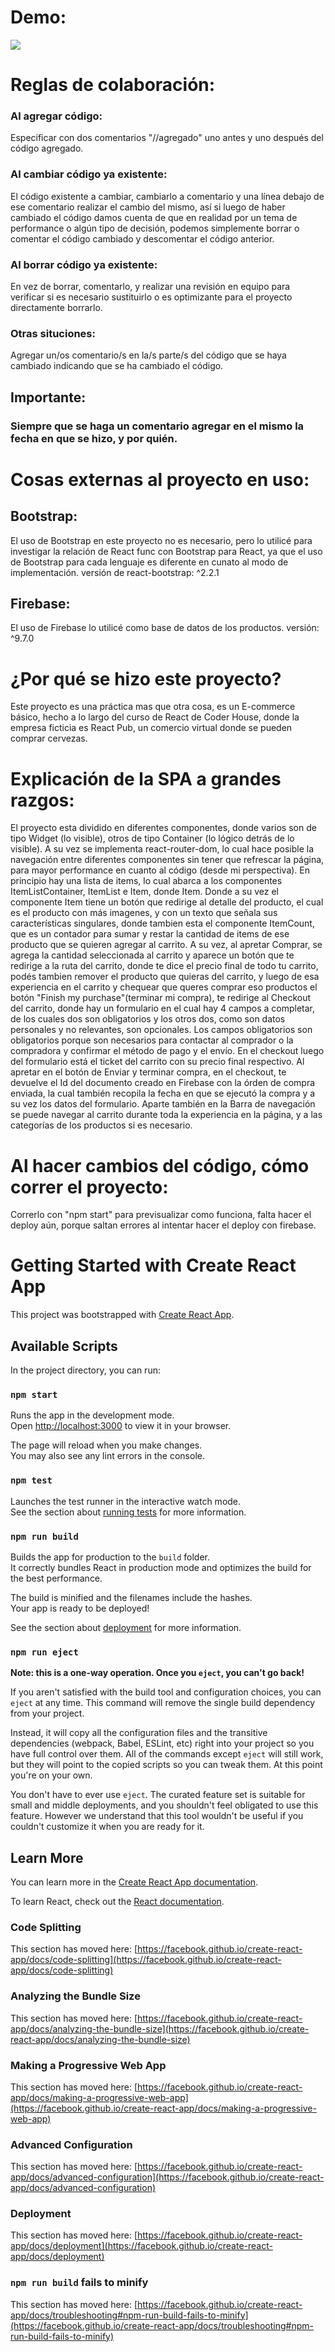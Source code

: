 
# Demo:
![](gifgifgoofy.gif)


# Reglas de colaboración:

### Al agregar código: 
Especificar con dos comentarios "//agregado" uno antes y uno después del código agregado.

### Al cambiar código ya existente: 
El código existente a cambiar, cambiarlo a comentario y una línea debajo de ese comentario realizar el cambio del mismo, así si luego de haber cambiado el código damos cuenta de que en realidad por un tema de performance o algún tipo de decisión, podemos simplemente borrar o comentar el código cambiado y descomentar el código anterior. 

### Al borrar código ya existente:
En vez de borrar, comentarlo, y realizar una revisión en equipo para verificar si es necesario sustituirlo o es optimizante para el proyecto directamente borrarlo.

### Otras situciones:
Agregar un/os comentario/s en la/s parte/s del código que se haya cambiado indicando que se ha cambiado el código.

## Importante:
### Siempre que se haga un comentario agregar en el mismo la fecha en que se hizo, y por quién.

# Cosas externas al proyecto en uso:

## Bootstrap:
El uso de Bootstrap en este proyecto no es necesario, pero lo utilicé para investigar la relación de React func con Bootstrap para React, ya que el uso de Bootstrap para cada lenguaje es diferente en cunato al modo de implementación.
   versión de react-bootstrap: ^2.2.1

## Firebase:
El uso de Firebase lo utilicé como base de datos de los productos.
 versión: ^9.7.0

# ¿Por qué se hizo este proyecto?
Este proyecto es una práctica mas que otra cosa, es un E-commerce básico, hecho a lo largo del curso de React de Coder House, donde la empresa ficticia es React Pub, un comercio virtual donde se pueden comprar cervezas. 

# Explicación de la SPA a grandes razgos:
El proyecto esta dividido en diferentes componentes, donde varios son de tipo Widget (lo visible), otros de tipo Container (lo lógico detrás de lo visible). A su vez se implementa react-router-dom, lo cual hace posible la navegación entre diferentes componentes sin tener que refrescar la página, para mayor performance en cuanto al código (desde mi perspectiva). En principio hay una lista de items, lo cual abarca a los componentes ItemListContainer, ItemList e Item, donde Item. Donde a su vez el componente Item tiene un botón que redirige al detalle del producto, el cual es el producto con más imagenes, y con un texto que señala sus características singulares, donde tambien esta el componente ItemCount, que es un contador para sumar y restar la cantidad de items de ese producto que se quieren agregar al carrito. A su vez, al apretar Comprar, se agrega la cantidad seleccionada al carrito y aparece un botón que te redirige a la ruta del carrito, donde te dice el precio final de todo tu carrito, podés tambien remover el producto que quieras del carrito, y luego de esa experiencia en el carrito y chequear que queres comprar eso productos el botón "Finish my purchase"(terminar mi compra), te redirige al Checkout del carrito, donde hay un formulario en el cual hay 4 campos a completar, de los cuales dos son obligatorios y los otros dos, como son datos personales y no relevantes, son opcionales. Los campos obligatorios son obligatorios porque son necesarios para contactar al comprador o la compradora y confirmar el método de pago y el envío. En el checkout luego del formulario está el ticket del carrito con su precio final respectivo. Al apretar en el botón de Enviar y terminar compra, en el checkout, te devuelve el Id del documento creado en Firebase con la órden de compra enviada, la cual también recopila la fecha en que se ejecutó la compra y a su vez los datos del formulario. Aparte también en la Barra de navegación se puede navegar al carrito durante toda la experiencia en la página, y a las categorías de los productos si es necesario.

# Al hacer cambios del código, cómo correr el proyecto:
Correrlo con "npm start" para previsualizar como funciona, falta hacer el deploy aún, porque saltan errores al intentar hacer el deploy con firebase.

# Getting Started with Create React App

This project was bootstrapped with [Create React App](https://github.com/facebook/create-react-app).

## Available Scripts

In the project directory, you can run:

### `npm start`

Runs the app in the development mode.\
Open [http://localhost:3000](http://localhost:3000) to view it in your browser.

The page will reload when you make changes.\
You may also see any lint errors in the console.

### `npm test`

Launches the test runner in the interactive watch mode.\
See the section about [running tests](https://facebook.github.io/create-react-app/docs/running-tests) for more information.

### `npm run build`

Builds the app for production to the `build` folder.\
It correctly bundles React in production mode and optimizes the build for the best performance.

The build is minified and the filenames include the hashes.\
Your app is ready to be deployed!

See the section about [deployment](https://facebook.github.io/create-react-app/docs/deployment) for more information.

### `npm run eject`

**Note: this is a one-way operation. Once you `eject`, you can't go back!**

If you aren't satisfied with the build tool and configuration choices, you can `eject` at any time. This command will remove the single build dependency from your project.

Instead, it will copy all the configuration files and the transitive dependencies (webpack, Babel, ESLint, etc) right into your project so you have full control over them. All of the commands except `eject` will still work, but they will point to the copied scripts so you can tweak them. At this point you're on your own.

You don't have to ever use `eject`. The curated feature set is suitable for small and middle deployments, and you shouldn't feel obligated to use this feature. However we understand that this tool wouldn't be useful if you couldn't customize it when you are ready for it.

## Learn More

You can learn more in the [Create React App documentation](https://facebook.github.io/create-react-app/docs/getting-started).

To learn React, check out the [React documentation](https://reactjs.org/).

### Code Splitting

This section has moved here: [https://facebook.github.io/create-react-app/docs/code-splitting](https://facebook.github.io/create-react-app/docs/code-splitting)

### Analyzing the Bundle Size

This section has moved here: [https://facebook.github.io/create-react-app/docs/analyzing-the-bundle-size](https://facebook.github.io/create-react-app/docs/analyzing-the-bundle-size)

### Making a Progressive Web App

This section has moved here: [https://facebook.github.io/create-react-app/docs/making-a-progressive-web-app](https://facebook.github.io/create-react-app/docs/making-a-progressive-web-app)

### Advanced Configuration

This section has moved here: [https://facebook.github.io/create-react-app/docs/advanced-configuration](https://facebook.github.io/create-react-app/docs/advanced-configuration)

### Deployment

This section has moved here: [https://facebook.github.io/create-react-app/docs/deployment](https://facebook.github.io/create-react-app/docs/deployment)

### `npm run build` fails to minify

This section has moved here: [https://facebook.github.io/create-react-app/docs/troubleshooting#npm-run-build-fails-to-minify](https://facebook.github.io/create-react-app/docs/troubleshooting#npm-run-build-fails-to-minify)
